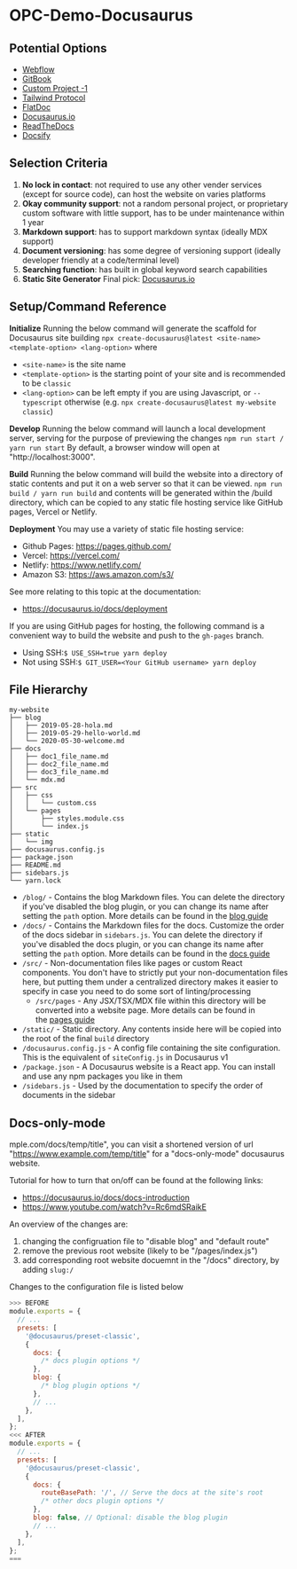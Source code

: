 # OPC-Demo-Docusaurus




## Potential Options
- [Webflow](https://webflow.com/?r=0)
- [GitBook](https://www.gitbook.com/)
- [Custom Project -1](https://github.com/floriannicolas/API-Documentation-HTML-Template)
- [Tailwind Protocol](https://tailwindui.com/templates/protocol)
- [FlatDoc](https://ricostacruz.com/flatdoc/#large-brief)
- [Docusaurus.io](https://docusaurus.io/)
- [ReadTheDocs](https://about.readthedocs.com/?ref=dotcom-homepage)
- [Docsify](https://docsify.js.org/#/)

## Selection Criteria
1. **No lock in contact**: not required to use any other vender services (except for source code), can host the website on varies platforms
2. **Okay community support**: not a random personal project, or proprietary custom software with little support, has to be under maintenance within 1 year
3. **Markdown support**: has to support markdown syntax (ideally MDX support)
4. **Document versioning**: has some degree of versioning support (ideally developer friendly at a code/terminal level)
5. **Searching function**: has built in global keyword search capabilities
6. **Static Site Generator**
Final pick: [Docusaurus.io](https://docusaurus.io/)

## Setup/Command Reference

**Initialize**
Running the below command will generate the scaffold for Docusaurus site building
`npx create-docusaurus@latest <site-name> <template-option> <lang-option>`
where
- `<site-name>` is the site name
- `<template-option>` is the starting point of your site and is recommended to be `classic`
- `<lang-option>` can be left empty if you are using Javascript, or `--typescript` otherwise
(e.g. `npx create-docusaurus@latest my-website classic`)

**Develop**
Running the below command will launch a local development server, serving for the purpose of previewing the changes
`npm run start / yarn run start`
By default, a browser window will open at "http://localhost:3000".

**Build**
Running the below command will build the website into a directory of static contents and put it on a web server so that it can be viewed.
`npm run build / yarn run build`
and contents will be generated within the /build directory, which can be copied to any static file hosting service like GitHub pages, Vercel or Netlify.

**Deployment**
You may use a variety of static file hosting service:
- Github Pages: https://pages.github.com/
- Vercel: https://vercel.com/
- Netlify: https://www.netlify.com/
- Amazon S3: https://aws.amazon.com/s3/

See more relating to this topic at the documentation:
- https://docusaurus.io/docs/deployment

If you are using GitHub pages for hosting, the following command is a convenient way to build the website and push to the `gh-pages` branch.
- Using SSH:`$ USE_SSH=true yarn deploy`
- Not using SSH:`$ GIT_USER=<Your GitHub username> yarn deploy`

## File Hierarchy

```
my-website
├── blog
│   ├── 2019-05-28-hola.md
│   ├── 2019-05-29-hello-world.md
│   └── 2020-05-30-welcome.md
├── docs
│   ├── doc1_file_name.md
│   ├── doc2_file_name.md
│   ├── doc3_file_name.md
│   └── mdx.md
├── src
│   ├── css
│   │   └── custom.css
│   └── pages
│       ├── styles.module.css
│       └── index.js
├── static
│   └── img
├── docusaurus.config.js
├── package.json
├── README.md
├── sidebars.js
└── yarn.lock
```

- `/blog/` - Contains the blog Markdown files. You can delete the directory if you've disabled the blog plugin, or you can change its name after setting the `path` option. More details can be found in the [blog guide](https://docusaurus.io/docs/blog)
- `/docs/` - Contains the Markdown files for the docs. Customize the order of the docs sidebar in `sidebars.js`. You can delete the directory if you've disabled the docs plugin, or you can change its name after setting the `path` option. More details can be found in the [docs guide](https://docusaurus.io/docs/docs-introduction)
- `/src/` - Non-documentation files like pages or custom React components. You don't have to strictly put your non-documentation files here, but putting them under a centralized directory makes it easier to specify in case you need to do some sort of linting/processing
	- `/src/pages` - Any JSX/TSX/MDX file within this directory will be converted into a website page. More details can be found in the [pages guide](https://docusaurus.io/docs/creating-pages)
- `/static/` - Static directory. Any contents inside here will be copied into the root of the final `build` directory
- `/docusaurus.config.js` - A config file containing the site configuration. This is the equivalent of `siteConfig.js` in Docusaurus v1
- `/package.json` - A Docusaurus website is a React app. You can install and use any npm packages you like in them
- `/sidebars.js` - Used by the documentation to specify the order of documents in the sidebar


## Docs-only-mode

mple.com/docs/temp/title", you can visit a shortened version of url "https://www.example.com/temp/title" for a "docs-only-mode" docusaurus website.

Tutorial for how to turn that on/off can be found at the following links:
- https://docusaurus.io/docs/docs-introduction
- https://www.youtube.com/watch?v=Rc6mdSRaikE

An overview of the changes are:
1. changing the configruation file to "disable blog" and "default route"
2. remove the previous root website (likely to be "/pages/index.js")
3. add corresponding root website docuemnt in the "/docs" directory, by adding `slug:/`

Changes to the configuration file is listed below
```js title="docusaurus.config.js"
>>> BEFORE
module.exports = {
  // ...
  presets: [
    '@docusaurus/preset-classic',
    {
      docs: {
        /* docs plugin options */
      },
      blog: {
        /* blog plugin options */
      },
      // ...
    },
  ],
};
<<< AFTER
module.exports = {
  // ...
  presets: [
    '@docusaurus/preset-classic',
    {
      docs: {
        routeBasePath: '/', // Serve the docs at the site's root
        /* other docs plugin options */
      },
      blog: false, // Optional: disable the blog plugin
      // ...
    },
  ],
};
===
```

